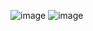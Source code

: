 
![image](https://user-images.githubusercontent.com/100687407/202200975-c9f98f60-ea1b-45de-b328-98b8d7756c02.png)
![image](https://user-images.githubusercontent.com/100687407/202201064-ea4fc7c3-01a2-47bc-96f7-d9d7e61701cb.png)
